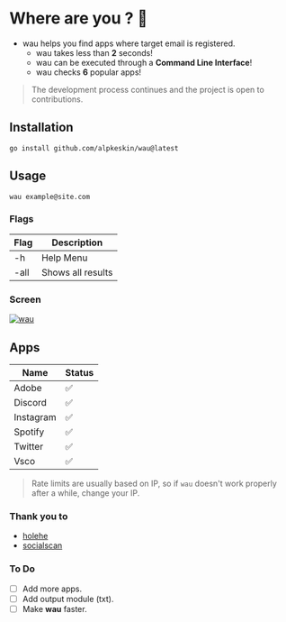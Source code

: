# Where are you ? :monocle_face:
 - wau helps you find apps where target email is registered.
   - wau takes less than **2** seconds!
   - wau can be executed through a **Command Line Interface**!
   - wau checks **6** popular apps!
 
> The development process continues and the project is open to contributions.

## Installation

`go install github.com/alpkeskin/wau@latest`

## Usage

`wau example@site.com`

### Flags

| Flag | Description       |
|------|-------------------|
| -h   | Help Menu         |
| -all | Shows all results |

### Screen

[![wau](https://asciinema.org/a/491392.svg)](https://asciinema.org/a/491392)

## Apps

| Name      | Status |
|-----------|--------|
| Adobe     |    :white_check_mark:    |
| Discord   |    :white_check_mark:    |
| Instagram |    :white_check_mark:    |
| Spotify   |    :white_check_mark:    |
| Twitter   |    :white_check_mark:    |
| Vsco      |    :white_check_mark:    |

> Rate limits are usually based on IP, so if `wau` doesn't work properly after a while, change your IP.

### Thank you to
- [holehe](https://github.com/megadose/holehe)
- [socialscan](https://github.com/iojw/socialscan)

### To Do
- [ ] Add more apps.
- [ ] Add output module (txt).
- [ ] Make **wau** faster.

